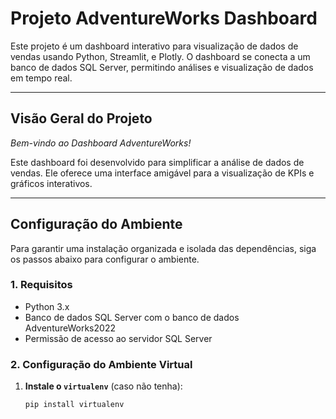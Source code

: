 # Projeto AdventureWorks Dashboard

Este projeto é um dashboard interativo para visualização de dados de vendas usando Python, Streamlit, e Plotly. O dashboard se conecta a um banco de dados SQL Server, permitindo análises e visualização de dados em tempo real.

---

## Visão Geral do Projeto

_Bem-vindo ao Dashboard AdventureWorks!_

Este dashboard foi desenvolvido para simplificar a análise de dados de vendas. Ele oferece uma interface amigável para a visualização de KPIs e gráficos interativos.

---

## Configuração do Ambiente

Para garantir uma instalação organizada e isolada das dependências, siga os passos abaixo para configurar o ambiente.

### 1. Requisitos

- Python 3.x
- Banco de dados SQL Server com o banco de dados AdventureWorks2022
- Permissão de acesso ao servidor SQL Server

### 2. Configuração do Ambiente Virtual

1. **Instale o `virtualenv`** (caso não tenha):

   ```bash
   pip install virtualenv